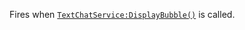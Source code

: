Fires when [`TextChatService:DisplayBubble()`](https://create.roblox.com/docs/reference/engine/classes/TextChatService#DisplayBubble) is called.